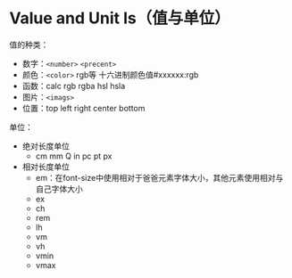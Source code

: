 # Value and Unit ls（值与单位）

值的种类：
- 数字：`<number>` `<precent>`
- 颜色：`<color>` rgb等 十六进制颜色值#xxxxxx:rgb
- 函数：calc rgb rgba hsl hsla
- 图片：`<imags>`
- 位置：top left right center bottom

单位：
- 绝对长度单位
  - cm mm Q in pc pt px
- 相对长度单位
  - em：在font-size中使用相对于爸爸元素字体大小，其他元素使用相对与自己字体大小
  - ex
  - ch
  - rem
  - lh
  - vm
  - vh
  - vmin
  - vmax
